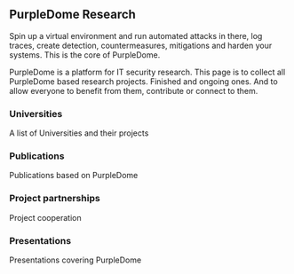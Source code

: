 ## PurpleDome Research

Spin up a virtual environment and run automated attacks in there, log traces, create detection, countermeasures, mitigations and harden your systems. This is the core of PurpleDome. 

PurpleDome is a platform for IT security research. This page is to collect all PurpleDome based research projects. Finished and ongoing ones. And to allow everyone to benefit from them, contribute or connect to them.


### Universities

A list of Universities and their projects

### Publications

Publications based on PurpleDome

### Project partnerships

Project cooperation

### Presentations

Presentations covering PurpleDome


